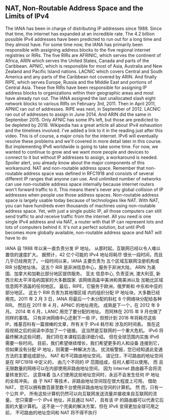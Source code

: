 ## NAT, Non-Routable Address Space and the Limits of IPv4

The IANA has been in charge of distributing IP addresses since 1988. Since that time, the internet has expanded at an incredible rate. The 4.2 billion possible IPv4 addresses have been predicted to run out for a long time and they almost have. For some time now, the IANA has primarily been responsible with assigning address blocks to the five regional internet registries or RIRs. The five RIRs are AFRINIC, which serves the continent of Africa, ARIN which serves the United States, Canada and parts of the Caribbean. APNIC, which is responsible for most of Asia, Australia and New Zealand and Pacific Island nations. LACNIC which covers Central and South America and any parts of the Caribbean not covered by ARIN. And finally RIPE, which serves Europe, Russia and the Middle East and portions of Central Asia. These five RIRs have been responsible for assigning IP address blocks to organizations within their geographic areas and most have already run out. The IANA assigned the last unallocated slash eight network blocks to various RIRs on February 3rd, 2011. Then in April 2011, APNIC ran out of addresses. RIPE was next, in September of 2012. LACNIC ran out of addresses to assign in June 2014. And ARIN did the same in September 2015. Only AFNIC has some IPs left, but those are predicted to be depleted by 2018. Wikipedia has a great article all about IPv4 exhaustion and the timelines involved. I've added a link to it in the reading just after this video. This is of course, a major crisis for the internet. IPv6 will eventually resolve these problems and we'll covered in more detail later in this course. But implementing IPv6 worldwide is going to take some time. For now, we wanted to continue to grow and we want more people and devices to connect to it but without IP addresses to assign, a workaround is needed. Spoiler alert, you already know about the major components of this workaround. NAT and non-routable address space. Remember that non-routable address space was defined in RFC1918 and consists of several different IP ranges that anyone can use. And unlimited number of networks can use non-routable address space internally because internet routers won't forward traffic to it. This means there's never any global collision of IP addresses when people use those address spaces. Non-routable address space is largely usable today because of technologies like NAT. With NAT, you can have hundreds even thousands of machines using non-routable address space. Yet, with just a single public IP, all those computers can still send traffic to and receive traffic from the internet. All you need is one single IPv4 address and via NAT, a router with that IP can represent lots and lots of computers behind it. It's not a perfect solution, but until IPv6 becomes more globally available, non-routable address space and NAT will have to do



IANA 自 1988 年以来一直负责分发 IP 地址。 从那时起，互联网已经以令人难以置信的速度扩大。 据预计，42 亿个可能的 IPv4 地址将耗尽 很长一段时间，而且几乎已经用完了。一段时间以来，IANA 主要负责为 五个区域互联网注册机构或 RIR 分配地址块。 这五个 RIR 是非洲信息中心，服务于非洲大陆， ARIN 为美国、加拿大和加勒比部分地区提供服务。 亚太 信息中心, 负责亚洲, 澳大利亚, 新西兰和太平洋岛屿国家的大多数国家. 该网络涵盖中美洲和南美洲以及 加勒比区域信息网不涵盖的任何地区。 最后，RIPE，它服务于欧洲，俄罗斯和 中东和中亚的部分地区。 这五个 RIR 负责为其地理区域 内的组织分配 IP 地址块，大多数已经用完。2011 年 2 月 3 日，IANA 将最后一个未分配的斜杠 8 个网络块分配给各种 RIR。 然后在 2011 年 4 月，APNIC 的地址用完。 成熟是下一个，在 2012 年 9 月。 2014 年 6 月，LANIC 用完了要分配的地址。 而阿林在 2015 年 9 月也做了同样的事情。 只有非洲网络中心还剩下一些 IP，但预计到 2018 年将耗尽这些 IP。维基百科有一篇很棒的文章，所有关于 IPv4 耗尽和 涉及的时间表。 我在这段视频之后的阅读中添加了一个链接。 这当然是互联网的一个重大危机。 IPv6 将最终解决这些问题， 我们将在本课程后面详细介绍。 但在全球范围内实施 IPv6 需要一些时间。 目前，我们希望继续增长，我们希望更多的人和设备 连接到它，但如果没有分配 IP 地址，则需要一种解决方法。 扰流板警报，您已经知道此变通方法的主要组成部分。 NAT 和不可路由地址空间。 请记住，不可路由的地址空间是在 RFC1918 中定义的， 由几个不同的 IP 范围组成，任何人都可以使用。 而 且无限数量的网络可以在内部使用非路由地址空间， 因为 Internet 路由器不会将流量转发到它。 这意味着 当人们使用这些地址空间时，永远不会发生任何 IP 地址的全局冲突。 由 于 NAT 等技术，非路由地址空间现在很大程度上可用。 借助 NAT， 您可以拥有数百甚至数千台使用非路由地址空间的计算机。 然 而，只有一个公共 IP， 所有这些计算机仍然可以向互联网发送流量并接收来自互联网的流量。 您只需要一个 IPv4 地址，并且通过 NAT， 具有该 IP 的路由器可以代表它后面的大量计算机。 这不是一个完美的解决方案，但在 IPv6 变得更加全球可用之前， 不可路由的地址空间和 NAT 将不得不执行
